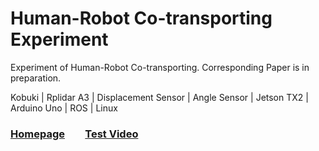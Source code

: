 # Human-Robot Co-transporting Experiment
Experiment of Human-Robot Co-transporting.
Corresponding Paper is in preparation.

Kobuki | Rplidar A3 | Displacement Sensor | Angle Sensor | Jetson TX2 | Arduino Uno | ROS | Linux

### [Homepage](https://orcid.org/0000-0002-3604-4895)  &ensp;&ensp;&ensp; [Test Video](https://youtu.be/leHdcFGFH50)
